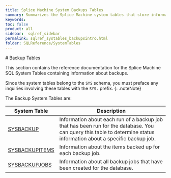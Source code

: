 ```yaml
---
title: Splice Machine System Backups Tables
summary: Summarizes the Splice Machine system tables that store information about backups
keywords: 
toc: false
product: all
sidebar:  sqlref_sidebar
permalink: sqlref_systables_backupsintro.html
folder: SQLReference/SystemTables
---
```

<section>
<div class="TopicContent" data-swiftype-index="true" markdown="1">
# Backup Tables

This section contains the reference documentation for the Splice Machine
SQL System Tables containing information about backups.

Since the system tables belong to the `SYS` schema, you must preface any
inquiries involving these tables with the `SYS.` prefix.
{: .noteNote}

The Backup System Tables are:

<table summary="Summary table with links to and descriptions of system backup tables">
                <col />
                <col />
                <thead>
                    <tr>
                        <th>System Table</th>
                        <th>Description</th>
                    </tr>
                </thead>
                <tbody>
                    <tr>
                        <td class="CodeFont"><a href="sqlref_systables_sysbackup.html">SYSBACKUP</a>
                        </td>
                        <td>Information about each run of a backup job that has been run for the database. You can query this table to determine status information about a specific backup job.</td>
                    </tr>
                    <tr>
                        <td class="CodeFont"><a href="sqlref_systables_sysbackupitems.html">SYSBACKUPITEMS</a>
                        </td>
                        <td>Information about the items backed up for each backup job.</td>
                    </tr>
                    <tr>
                        <td class="CodeFont"><a href="sqlref_systables_sysbackupjobs.html">SYSBACKUPJOBS</a>
                        </td>
                        <td>Information about all backup jobs that have been created for the database.</td>
                    </tr>
                </tbody>
            </table>
</div>
</section>

